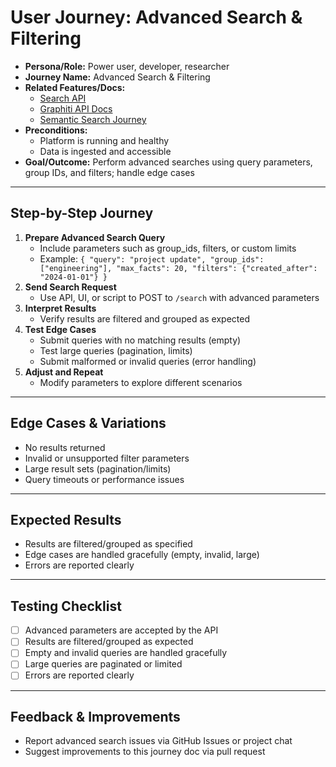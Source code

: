 # User Journey: Advanced Search & Filtering

- **Persona/Role:** Power user, developer, researcher
- **Journey Name:** Advanced Search & Filtering
- **Related Features/Docs:**
  - [Search API](../../README.md#running-searches)
  - [Graphiti API Docs](../../graphiti/README.md)
  - [Semantic Search Journey](./SEMANTIC_SEARCH.md)
- **Preconditions:**
  - Platform is running and healthy
  - Data is ingested and accessible
- **Goal/Outcome:** Perform advanced searches using query parameters, group IDs, and filters; handle edge cases

---

## Step-by-Step Journey

1. **Prepare Advanced Search Query**
   - Include parameters such as group_ids, filters, or custom limits
   - Example: `{ "query": "project update", "group_ids": ["engineering"], "max_facts": 20, "filters": {"created_after": "2024-01-01"} }`
2. **Send Search Request**
   - Use API, UI, or script to POST to `/search` with advanced parameters
3. **Interpret Results**
   - Verify results are filtered and grouped as expected
4. **Test Edge Cases**
   - Submit queries with no matching results (empty)
   - Test large queries (pagination, limits)
   - Submit malformed or invalid queries (error handling)
5. **Adjust and Repeat**
   - Modify parameters to explore different scenarios

---

## Edge Cases & Variations
- No results returned
- Invalid or unsupported filter parameters
- Large result sets (pagination/limits)
- Query timeouts or performance issues

---

## Expected Results
- Results are filtered/grouped as specified
- Edge cases are handled gracefully (empty, invalid, large)
- Errors are reported clearly

---

## Testing Checklist
- [ ] Advanced parameters are accepted by the API
- [ ] Results are filtered/grouped as expected
- [ ] Empty and invalid queries are handled gracefully
- [ ] Large queries are paginated or limited
- [ ] Errors are reported clearly

---

## Feedback & Improvements
- Report advanced search issues via GitHub Issues or project chat
- Suggest improvements to this journey doc via pull request
